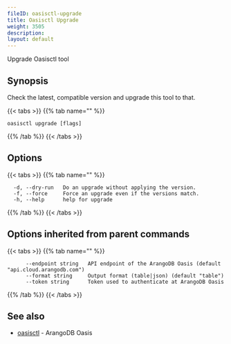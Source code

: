```yaml
---
fileID: oasisctl-upgrade
title: Oasisctl Upgrade
weight: 3505
description: 
layout: default
---
```

Upgrade Oasisctl tool

## Synopsis

Check the latest, compatible version and upgrade this tool to that.

{{< tabs >}}
{{% tab name="" %}}
```
oasisctl upgrade [flags]
```
{{% /tab %}}
{{< /tabs >}}

## Options

{{< tabs >}}
{{% tab name="" %}}
```
  -d, --dry-run   Do an upgrade without applying the version.
  -f, --force     Force an upgrade even if the versions match.
  -h, --help      help for upgrade
```
{{% /tab %}}
{{< /tabs >}}

## Options inherited from parent commands

{{< tabs >}}
{{% tab name="" %}}
```
      --endpoint string   API endpoint of the ArangoDB Oasis (default "api.cloud.arangodb.com")
      --format string     Output format (table|json) (default "table")
      --token string      Token used to authenticate at ArangoDB Oasis
```
{{% /tab %}}
{{< /tabs >}}

## See also

* [oasisctl](oasisctl-options)	 - ArangoDB Oasis

